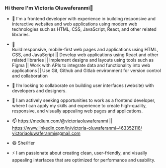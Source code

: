 ### Hi there I'm Victoria Oluwaferanmi👋

- 🔭 
 I'm a frontend developer with experience in building responsive and interactive websites and web applications using modern web technologies such as HTML, CSS, JavaScript, React, and other related libraries.

- 🌱  
       Build responsive, mobile-first web pages and applications using HTML, CSS, and JavaScript
     || Develop web applications using React and other related libraries
     || Implement designs and layouts using tools such as Figma 
     || Work with APIs to integrate data and functionality into web applications
     || Use Git, Github and Gitlab environment  for version control and collaboration

- 👯 I’m looking to collaborate on building user interfaces (website) with developers and designers.

- 🤔 I am actively seeking opportunities to work as a frontend developer, where I can apply my skills and experience to create high-quality, responsive, and visually appealing web pages and applications.

- 📫  https://medium.com/@victoriaoluwaferanmi  || 
  https://www.linkedin.com/in/victoria-oluwaferanmi-463352116/      <br>      victoriaoluwaferanmi@gmail.com
- 😄 She/Her
- ⚡ I am passionate about creating clean, user-friendly, and visually appealing interfaces that are optimized for performance and usability.
